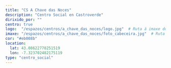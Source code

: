 ```yaml
---
title: "CS A Chave das Noces"
description: "Centro Social en Castroverde"
dirixido_por: ""
centro: true
logo:  "/espazos/centros/a_chave_das_noces/logo.jpg"  # Ruta á imaxe do logo
imaxe: "/espazos/centros/a_chave_das_noces/foto_cabeceira.jpg"  # Ruta á imaxe de fondo
cor: "#eb008b"
location:
  lat: 43.08622778251519
  lon: -7.323702482175119
type: "centro_social"
---
```


